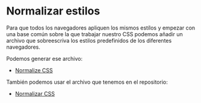 # Normalizar estilos

Para que todos los navegadores apliquen los mismos estílos y empezar con una base común sobre la que trabajar nuestro CSS podemos añadir un archivo que sobreescriva los estilos predefinidos de los diferentes navegadores.

Podemos generar ese archivo:

- [Normalize CSS](https://necolas.github.io/normalize.css/)

También podemos usar el archivo que tenemos en el repositorio:

- [Normalizar CSS](normalize.css)
